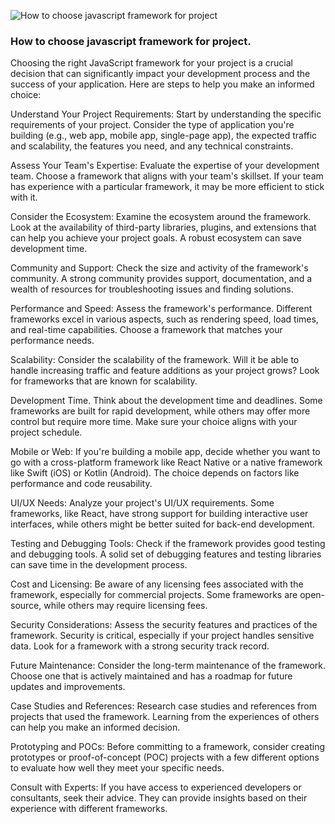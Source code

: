 ![How to choose javascript framework for project](/images/blog-image-6.jpg)

### How to choose javascript framework for project.

Choosing the right JavaScript framework for your project is a crucial decision that can significantly impact your development process and the success of your application. Here are steps to help you make an informed choice:

Understand Your Project Requirements:
Start by understanding the specific requirements of your project. Consider the type of application you're building (e.g., web app, mobile app, single-page app), the expected traffic and scalability, the features you need, and any technical constraints.

Assess Your Team's Expertise:
Evaluate the expertise of your development team. Choose a framework that aligns with your team's skillset. If your team has experience with a particular framework, it may be more efficient to stick with it.

Consider the Ecosystem:
Examine the ecosystem around the framework. Look at the availability of third-party libraries, plugins, and extensions that can help you achieve your project goals. A robust ecosystem can save development time.

Community and Support:
Check the size and activity of the framework's community. A strong community provides support, documentation, and a wealth of resources for troubleshooting issues and finding solutions.

Performance and Speed:
Assess the framework's performance. Different frameworks excel in various aspects, such as rendering speed, load times, and real-time capabilities. Choose a framework that matches your performance needs.

Scalability:
Consider the scalability of the framework. Will it be able to handle increasing traffic and feature additions as your project grows? Look for frameworks that are known for scalability.

Development Time.
Think about the development time and deadlines. Some frameworks are built for rapid development, while others may offer more control but require more time. Make sure your choice aligns with your project schedule.

Mobile or Web:
If you're building a mobile app, decide whether you want to go with a cross-platform framework like React Native or a native framework like Swift (iOS) or Kotlin (Android). The choice depends on factors like performance and code reusability.

UI/UX Needs:
Analyze your project's UI/UX requirements. Some frameworks, like React, have strong support for building interactive user interfaces, while others might be better suited for back-end development.

Testing and Debugging Tools:
Check if the framework provides good testing and debugging tools. A solid set of debugging features and testing libraries can save time in the development process.

Cost and Licensing:
Be aware of any licensing fees associated with the framework, especially for commercial projects. Some frameworks are open-source, while others may require licensing fees.

Security Considerations:
Assess the security features and practices of the framework. Security is critical, especially if your project handles sensitive data. Look for a framework with a strong security track record.

Future Maintenance:
Consider the long-term maintenance of the framework. Choose one that is actively maintained and has a roadmap for future updates and improvements.

Case Studies and References:
Research case studies and references from projects that used the framework. Learning from the experiences of others can help you make an informed decision.

Prototyping and POCs:
Before committing to a framework, consider creating prototypes or proof-of-concept (POC) projects with a few different options to evaluate how well they meet your specific needs.

Consult with Experts:
If you have access to experienced developers or consultants, seek their advice. They can provide insights based on their experience with different frameworks.